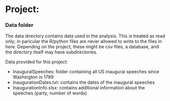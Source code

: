 # Project: 
### Data folder

The data directory contains data used in the analysis. This is treated as read only; in paricular the R/python files are never allowed to write to the files in here. Depending on the project, these might be csv files, a database, and the directory itself may have subdirectories.

Data provided for this project:
+ InauguralSpeeches: folder containing all US inaugural speeches since Washington in 1789
+ InaugurationDates.txt: contains the dates of the inaugural speeches
+ InaugurationInfo.xlsx: contains additional information about the speeches (party, number of words)

